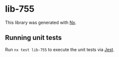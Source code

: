 # lib-755

This library was generated with [Nx](https://nx.dev).

## Running unit tests

Run `nx test lib-755` to execute the unit tests via [Jest](https://jestjs.io).
